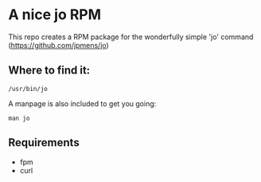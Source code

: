 A nice jo RPM
=============

This repo creates a RPM package for the wonderfully simple 'jo' command (https://github.com/jpmens/jo)

## Where to find it:

    /usr/bin/jo

A manpage is also included to get you going:

    man jo

## Requirements

- fpm
- curl

